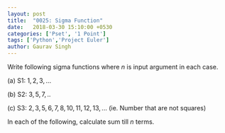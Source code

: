 ```yaml
---
layout: post
title:  "0025: Sigma Function"
date:   2018-03-30 15:10:00 +0530
categories: ['Pset', '1 Point']
tags: ['Python','Project Euler']
author: Gaurav Singh
---
```


Write following sigma functions where $n$ is input argument in each case.

(a) S1: $1, 2, 3,...$

(b) S2: $3, 5, 7,..$

(c) S3: $2, 3, 5, 6, 7, 8, 10, 11, 12, 13,...$ (ie. Number that are not squares)

In each of the following, calculate sum till $n$ terms.
